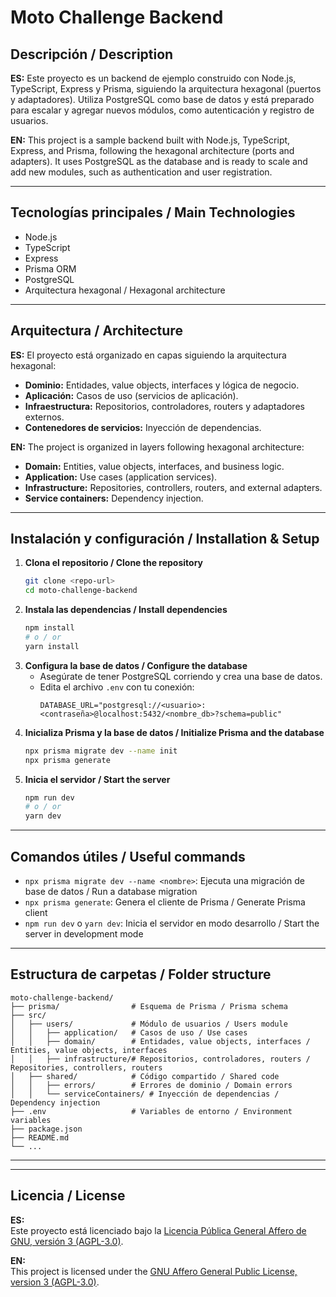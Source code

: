 # Moto Challenge Backend

## Descripción / Description

**ES:**
Este proyecto es un backend de ejemplo construido con Node.js, TypeScript, Express y Prisma, siguiendo la arquitectura hexagonal (puertos y adaptadores). Utiliza PostgreSQL como base de datos y está preparado para escalar y agregar nuevos módulos, como autenticación y registro de usuarios.

**EN:**
This project is a sample backend built with Node.js, TypeScript, Express, and Prisma, following the hexagonal architecture (ports and adapters). It uses PostgreSQL as the database and is ready to scale and add new modules, such as authentication and user registration.

---

## Tecnologías principales / Main Technologies

- Node.js
- TypeScript
- Express
- Prisma ORM
- PostgreSQL
- Arquitectura hexagonal / Hexagonal architecture

---

## Arquitectura / Architecture

**ES:**
El proyecto está organizado en capas siguiendo la arquitectura hexagonal:
- **Dominio:** Entidades, value objects, interfaces y lógica de negocio.
- **Aplicación:** Casos de uso (servicios de aplicación).
- **Infraestructura:** Repositorios, controladores, routers y adaptadores externos.
- **Contenedores de servicios:** Inyección de dependencias.

**EN:**
The project is organized in layers following hexagonal architecture:
- **Domain:** Entities, value objects, interfaces, and business logic.
- **Application:** Use cases (application services).
- **Infrastructure:** Repositories, controllers, routers, and external adapters.
- **Service containers:** Dependency injection.

---

## Instalación y configuración / Installation & Setup

1. **Clona el repositorio / Clone the repository**
   ```sh
   git clone <repo-url>
   cd moto-challenge-backend
   ```
2. **Instala las dependencias / Install dependencies**
   ```sh
   npm install
   # o / or
   yarn install
   ```
3. **Configura la base de datos / Configure the database**
   - Asegúrate de tener PostgreSQL corriendo y crea una base de datos.
   - Edita el archivo `.env` con tu conexión:
     ```env
     DATABASE_URL="postgresql://<usuario>:<contraseña>@localhost:5432/<nombre_db>?schema=public"
     ```
4. **Inicializa Prisma y la base de datos / Initialize Prisma and the database**
   ```sh
   npx prisma migrate dev --name init
   npx prisma generate
   ```
5. **Inicia el servidor / Start the server**
   ```sh
   npm run dev
   # o / or
   yarn dev
   ```

---

## Comandos útiles / Useful commands

- `npx prisma migrate dev --name <nombre>`: Ejecuta una migración de base de datos / Run a database migration
- `npx prisma generate`: Genera el cliente de Prisma / Generate Prisma client
- `npm run dev` o `yarn dev`: Inicia el servidor en modo desarrollo / Start the server in development mode

---

## Estructura de carpetas / Folder structure

```
moto-challenge-backend/
├── prisma/                # Esquema de Prisma / Prisma schema
├── src/
│   ├── users/             # Módulo de usuarios / Users module
│   │   ├── application/   # Casos de uso / Use cases
│   │   ├── domain/        # Entidades, value objects, interfaces / Entities, value objects, interfaces
│   │   ├── infrastructure/# Repositorios, controladores, routers / Repositories, controllers, routers
│   ├── shared/            # Código compartido / Shared code
│   │   ├── errors/        # Errores de dominio / Domain errors
│   │   └── serviceContainers/ # Inyección de dependencias / Dependency injection
├── .env                   # Variables de entorno / Environment variables
├── package.json
├── README.md
└── ...
```

---



---

## Licencia / License

**ES:**  
Este proyecto está licenciado bajo la [Licencia Pública General Affero de GNU, versión 3 (AGPL-3.0)](https://www.gnu.org/licenses/agpl-3.0.html).

**EN:**  
This project is licensed under the [GNU Affero General Public License, version 3 (AGPL-3.0)](https://www.gnu.org/licenses/agpl-3.0.html).
